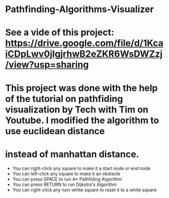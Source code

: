 # Pathfinding-Algorithms-Visualizer
# See a vide of this project: https://drive.google.com/file/d/1KcaiCDpLwv0jIgjrhwB2eZKR6WsDWZzj/view?usp=sharing
# This project was done with the help of the tutorial on pathfiding visualization by Tech with Tim on Youtube. I modified the algorithm to use euclidean distance 
# instead of manhattan distance.
- You can right-click any square to make it a start node or end node
- You can left-click any square to make it an obstacle
- You can press SPACE to run A* Pathfiding Algorithm
- You can press RETURN to run Dijkstra's Algorithm
- You can right-click any non-white square to reset it to a white square
